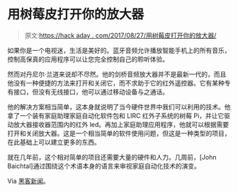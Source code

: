 # 用树莓皮打开你的放大器

> 原文:[https://hack aday . com/2017/08/27/用树莓皮打开你的放大器/](https://hackaday.com/2017/08/27/turning-on-your-amplifier-with-a-raspberry-pi/)

如果你是一个电视迷，生活是美好的。蓝牙音频允许播放智能手机上的所有音乐，控制高保真的应用程序可以让您完全控制自己的聆听体验。

然而对丹尼尔·兰道来说却不尽然。他的剑桥音频放大器并不是最新一代的，而且他没有一种便捷的方法来打开和关闭它，而不求助于它的红外遥控器。它有某种专有接口，但没有无线接口，他可以通过移动设备与之通话。

他的解决方案相当简单，这本身就说明了当今硬件世界中我们可以利用的技术。他拿了一个装有家庭助理家庭自动化软件包和 LIRC 红外子系统的树莓 Pi，并让它驱动放大器接收器范围内的红外 led。再加上家庭助理应用程序，他就可以根据需要打开和关闭放大器。这是一个相当简单的软件使用问题，但这是一种类型的项目，在此基础上可以建立更多的东西。

就在几年前，这个相对简单的项目还需要大量的硬件和人力。几周前，[John Baichtal]通过围绕这个术语本身的语言来审视家庭自动化技术的演变。

Via [黑客新闻](https://news.ycombinator.com/item?id=15096758)。